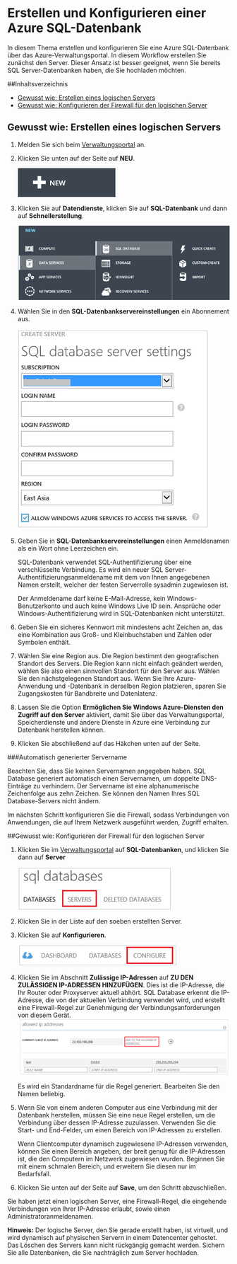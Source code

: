 ﻿<properties urlDisplayName="How to create and configure an Azure SQL DB" pageTitle="Erstellen und Konfigurieren einer Azure SQL-Datenbank - Azure-Lernprogramm" MetaKeywords="Azure SQL-Datenbank erstellen, Azure SQL-Datenbank konfigurieren" description="Erstellen und Konfigurieren einer Azure SQL-Datenbank" metaCanonical="" services="sql-database" documentationCenter="" title="How to Create and Configure an Azure SQL Database" authors="sidneyh" solutions="" manager="jhubbard" editor="" />

<tags ms.service="sql-database" ms.workload="data-management" ms.tgt_pltfrm="na" ms.devlang="na" ms.topic="article" ms.date="01/01/1900" ms.author="sidneyh" />

<h1><a id="configLogical"></a>Erstellen und Konfigurieren einer Azure SQL-Datenbank</h1>

In diesem Thema erstellen und konfigurieren Sie eine Azure SQL-Datenbank über das Azure-Verwaltungsportal. In diesem Workflow erstellen Sie zunächst den Server. Dieser Ansatz ist besser geeignet, wenn Sie bereits SQL Server-Datenbanken haben, die Sie hochladen möchten.

##Inhaltsverzeichnis
* [Gewusst wie: Erstellen eines logischen Servers](#createLogical)
* [Gewusst wie: Konfigurieren der Firewall für den logischen Server](#configFWLogical)

<h2><a id="createLogical"></a>Gewusst wie: Erstellen eines logischen Servers</h2>

1. Melden Sie sich beim [Verwaltungsportal](http://manage.windowsazure.com) an.

2. Klicken Sie unten auf der Seite auf **NEU**.

	![Click SQL Databases][1]

3. Klicken Sie auf **Datendienste**, klicken Sie auf **SQL-Datenbank** und dann auf **Schnellerstellung**.

	![Click New, Data Services, and Quick Create][2]
	 
5. Wählen Sie in den **SQL-Datenbankservereinstellungen** ein Abonnement aus.

	![Select a subscription][3]

6. Geben Sie in **SQL-Datenbankservereinstellungen** einen Anmeldenamen als ein Wort ohne Leerzeichen ein. 

	SQL-Datenbank verwendet SQL-Authentifizierung über eine verschlüsselte Verbindung. Es wird ein neuer SQL Server-Authentifizierungsanmeldename mit dem von Ihnen angegebenen Namen erstellt, welcher der festen Serverrolle sysadmin zugewiesen ist. 

	Der Anmeldename darf keine E-Mail-Adresse, kein Windows-Benutzerkonto und auch keine Windows Live ID sein. Ansprüche oder Windows-Authentifizierung wird in SQL-Datenbanken nicht unterstützt.
	
7. Geben Sie ein sicheres Kennwort mit mindestens acht Zeichen an, das eine Kombination aus Groß- und Kleinbuchstaben und Zahlen oder Symbolen enthält.

7. Wählen Sie eine Region aus. Die Region bestimmt den geografischen Standort des Servers. Die Region kann nicht einfach geändert werden, wählen Sie also einen sinnvollen Standort für den Server aus. Wählen Sie den nächstgelegenen Standort aus. Wenn Sie Ihre Azure-Anwendung und -Datenbank in derselben Region platzieren, sparen Sie Zugangskosten für Bandbreite und Datenlatenz.

8. Lassen Sie die Option **Ermöglichen Sie Windows Azure-Diensten den Zugriff auf den Server** aktiviert, damit Sie über das Verwaltungsportal, Speicherdienste und andere Dienste in Azure eine Verbindung zur Datenbank herstellen können. 

9. Klicken Sie abschließend auf das Häkchen unten auf der Seite.

###Automatisch generierter Servername

Beachten Sie, dass Sie keinen Servernamen angegeben haben. SQL Database generiert automatisch einen Servernamen, um doppelte DNS-Einträge zu verhindern. Der Servername ist eine alphanumerische Zeichenfolge aus zehn Zeichen. Sie können den Namen Ihres SQL Database-Servers nicht ändern.

Im nächsten Schritt konfigurieren Sie die Firewall, sodass Verbindungen von Anwendungen, die auf Ihrem Netzwerk ausgeführt werden, Zugriff erhalten.

##Gewusst wie: Konfigurieren der Firewall für den logischen Server

1. Klicken Sie im [Verwaltungsportal](http://manage.windowsazure.com) auf **SQL-Datenbanken**, und klicken Sie dann auf **Server**

	![Click Servers][4]
2. Klicken Sie in der Liste auf den soeben erstellten Server.

2. Klicken Sie auf **Konfigurieren**.

	![Click Configure][5]

3. Klicken Sie im Abschnitt **Zulässige IP-Adressen** auf **ZU DEN ZULÄSSIGEN IP-ADRESSEN HINZUFÜGEN**. Dies ist die IP-Adresse, die Ihr Router oder Proxyserver aktuell abhört. SQL Database erkennt die IP-Adresse, die von der aktuellen Verbindung verwendet wird, und erstellt eine Firewall-Regel zur Genehmigung der Verbindungsanforderungen von diesem Gerät. 
	![Click Add to the allowed IP addresses][6]

	Es wird ein Standardname für die Regel generiert. Bearbeiten Sie den Namen beliebig. 
	

4. Wenn Sie von einem anderen Computer aus eine Verbindung mit der Datenbank herstellen, müssen Sie eine neue Regel erstellen, um die Verbindung über dessen IP-Adresse zuzulassen. Verwenden Sie die Start- und End-Felder, um einen Bereich von IP-Adressen zu erstellen.

	Wenn Clientcomputer dynamisch zugewiesene IP-Adressen verwenden, können Sie einen Bereich angeben, der breit genug für die IP-Adressen ist, die den Computern im Netzwerk zugewiesen wurden. Beginnen Sie mit einem schmalen Bereich, und erweitern Sie diesen nur im Bedarfsfall.

7. Klicken Sie unten auf der Seite auf **Save**, um den Schritt abzuschließen. 

Sie haben jetzt einen logischen Server, eine Firewall-Regel, die eingehende Verbindungen von Ihrer IP-Adresse erlaubt, sowie einen Administratoranmeldenamen. 

**Hinweis:** Der logische Server, den Sie gerade erstellt haben, ist virtuell, und wird dynamisch auf physischen Servern in einem Datencenter gehostet. Das Löschen des Servers kann nicht rückgängig gemacht werden. Sichern Sie alle Datenbanken, die Sie nachträglich zum Server hochladen. 


<!--Image references-->
[1]: ./media/sql-database-create-configure/click-new.png
[2]: ./media/sql-database-create-configure/new-data-services-sql-storage-quick-create.png
[3]: ./media/sql-database-create-configure/server-settings.png
[4]: ./media/sql-database-create-configure/click-servers.png
[5]: ./media/sql-database-create-configure/click-configure.png
[6]: ./media/sql-database-create-configure/allowed-ip-addresses.png

